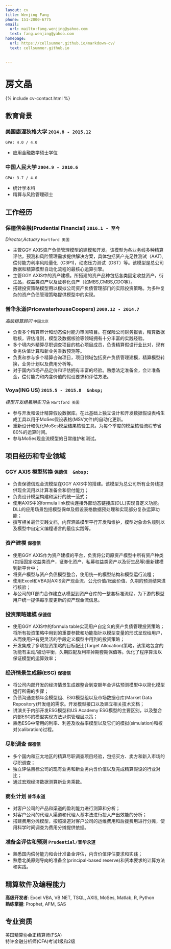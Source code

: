 ```yaml
---
layout: cv
title: Wenjing Fang
phone: 151-2000-6775
email:
  url: mailto:fang.wenjing@yahoo.com
  text: fang.wenjing@yahoo.com
homepage:
  url: https://cellsummer.github.io/markdown-cv/
  text: cellsummer.github.io

  
---
```


# **房文晶**

<!--
include contact information from the front matter
Supported arguments:
    - homepage: url, text
    - phone
    - email
-->

{% include cv-contact.html %}

## 教育背景

### **美国康涅狄格大学** `2014.8 - 2015.12`
```
GPA: 4.0 / 4.0
```
- 应用金融数学硕士学位

### **中国人民大学** `2004.9 - 2010.6 `

```
GPA: 3.7 / 4.0
```
- 统计学本科
- 精算与风险管理硕士

## 工作经历

### **保德信金融(Prudential Financial)** `2016.1 - 至今  `&nbsp;

_Director,Actuary_ `Hartford 美国 ` &nbsp;<br>
- 主管GGY AXIS资产负债管理模型的建模和开发。该模型为各业务线多种精算评估，预测和风险管理需求提供解决方案，具体包括资产充足性测试（AAT), 偿付能力利率风险量化（C3P1)，动态压力测试（DST）等。该模型是总公司数据和精算模型自动化流程的最核心运算引擎。<br>
- 主管GGY AXIS中的资产建模。所搭建的资产品种包括各类固定收益资产，衍生品，权益类资产以及证券化资产（如MBS,CMBS,CDO等）。<br>
- 搭建投资策略模型用以模拟公司资产负债管理部门的实际投资策略。为多种复杂的资产负债管理策略提供模型中的实现。<br>

### **普华永道(PricewaterhouseCoopers)** `2009.12 - 2014.7  `&nbsp;

_高级精算顾问_ `中国北京  `&nbsp;<br> 
- 负责多个精算审计和动态偿付能力审阅项目。在保险公司财务报表，精算数据验核，评估准则，模型及数据核验等领域拥有十分丰富的实践经验。
- 多个境内外精算尽职调查项目的核心项目成员，负责精算假设行业比对，现有业务估值计算和新业务乘数预测等。
- 负责和参与多个精算咨询项目，项目领域包括资产负债管理建模，精算模型转换，业务计划以及费用分析等。
- 对于国内市场产品定价和评估拥有丰富的经验。熟悉法定准备金，会计准备金，偿付能力和内含价值的假设要求和评估方法。

### **Voya(ING US)** `2015.5 - 2015.8  &nbsp;`

_模型开发组暑期实习生_ `Hartford 美国  `&nbsp;<br>
- 参与开发和设计精算假设数据库。在此基础上独立设计和开发数据假设表格生成工具以用于MoSes假设表格(MSV文件)的自动化更新。
- 重新设计和优化MoSes模型结果核验工具。为每个季度的模型核验流程节省80%的运算时间。
- 参与MoSes现金流模型的日常维护和测试。

## 项目经历和专业领域

### **GGY AXIS 模型转换** `保德信  &nbsp;`<br>
- 负责保德信现金流模型在GGY AXIS中的搭建。该模型为总公司所有业务线提供现金流用以计算准备金和偿付能力；
- 负责设计模型构建和运行的统一范式；
- 使用AXIS中的formula link模块连接外部动态链接库(DLL)实现自定义功能。DLL的应用场景包括模型保单及假设表格数据预处理和实现部分复杂运算功能；
- 撰写相关最佳实践文档，内容涵盖模型平行开发和维护，模型对象命名规则以及模型中自定义编程语言的最佳实践等。

### **资产建模** `保德信  `&nbsp;<br>
- 使用GGY AXIS作为资产建模的平台，负责将公司原资产模型中所有资产种类(包括固定收益类资产，证券化资产，私募权益类资产以及衍生品等)重新建模到新平台中；
- 将资产模型与资产负债模型整合，使用统一的模型结构和模型运行流程；
- 使用Excel和VBA对AXIS资产现金流、公允价值/账面价值、久期的预测结果进行核验；
- 与公司的IT部门合作建立从模型到资产仓库的一整套标准流程，为下游的模型用户统一提供每季度更新的资产现金流信息。

### **投资策略建模** `保德信  `&nbsp;<br>
- 使用GGY AXIS中的formula table实现用户自定义的资产负债管理投资策略；将所有投资策略中用到的重要参数和功能指针以模型变量的形式呈现给用户，从而使用户有更灵活的手段定义模型中用到的投资策略；
- 开发集成了多项投资策略的目标配比(Target Allocation)策略，该策略包含的功能有主动/被动平衡，久期匹配及利率掉期套期保值等。优化了程序算法以保证模型的运算效率；

### **经济情景生成器(ESG)** `保德信  `&nbsp;<br>
- 将公司内部开发的经济情景生成器整合到变额年金评估预测模型中以简化模型运行所需的步骤；
- 负债沟通变额年金模型组、ESG模型组以及市场数据仓库(Market Data Repository)开发组的需求。开发模型接口以及建立相关技术文档；
- 讲演关于内部开发ESG模型和US Academy ESG模型的主要区别，以及整合内部ESG的模型实现方法以供管理层决策；
- 熟悉ESG中常用的利率、利差及收益率模型以及它们的模拟(simulation)和校对(calibration)过程。

### **尽职调查** `保德信  `&nbsp;<br>
- 多个国内和亚太地区的精算尽职调查项目经验，包括买方、卖方和新入市场的尽职调查；
- 独立评估目标公司的现有业务和新业务内含价值以及完成精算假设的行业对比；
- 通过宏观经济数据测算新业务乘数。

### **商业计划** `普华永道  `&nbsp;<br>
- 对客户公司的产品和渠道的盈利能力进行测算和分析；
- 对客户公司的代理人渠道和代理人基本法进行投入产出效能的分析；
- 搭建费用分摊模型，按照渠道对客户公司的运维费用和后援费用进行分摊，使用科学时间调查为费用分摊提供依据。

### **准备金评估和预测** `Prudential/普华永道  `&nbsp;<br>
- 熟悉国内偿付能力和会计准备金评估，内含价值评估要求和实践；
- 熟悉北美原则导向的准备金(principal-based reserve)和资本要求的计算方法和实践。


## 精算软件及编程能力

**高级开发者**: Excel VBA, VB.NET, TSQL, AXIS, MoSes, Matlab, R, Python<br>
**熟练掌握**: Prophet, AFM, SAS<br>

## 专业资质
美国精算协会正精算师(FSA)<br>
特许金融分析师(CFA)考试1级和2级<br>

<!-- ### Footer

Last updated: 3/30/2020 -->
